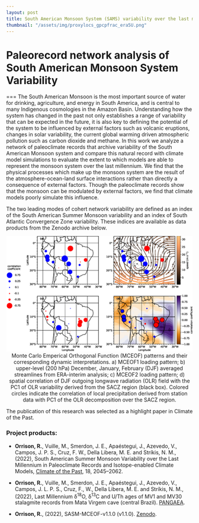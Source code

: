 ```yaml
---
layout: post
title: South American Monsoon System (SAMS) variability over the last millennium
thumbnail: "/assets/img/proxylocs_gpcpfrac_era5U.png"
---
```


# Paleorecord network analysis of South American Monsoon System Variability
===
The South American Monsoon is the most important source of water for drinking, agriculture, and energy in South America, and is central to many Indigenous cosmologies in the Amazon Basin. Understanding how the system has changed in the past not only establishes a range of variability that can be expected in the future, it is also key to defining the potential of the system to be influenced by external factors such as volcanic eruptions, changes in solar variability, the current global warming driven atmospheric pollution such as carbon dioxide and methane. In this work we analyze a network of paleoclimate records that archive variability of the South American Monsoon system and compare this natural record with climate model simulations to evaluate the extent to which models are able to represent the monsoon system over the last millennium. We find that the physical processes which make up the monsoon system are the result of the atmosphere-ocean-land surface interactions rather than directly a consequence of external factors. Though the paleoclimate records show that the monsoon can be modulated by external factors, we find that climate models poorly simulate this influence.

The two leading modes of cohert network variability are defined as an index of the South American Summer Monsoon variability and an index of South Atlantic Convergence Zone variability. These indices are available as data products from the Zenodo archive below.

<div align="center">
  <img src='/assets/img/mceofint_1_2_Sept21.eps' width='600'>
   <figcaption>Monte Carlo Emperical Orthogonal Function (MCEOF) patterns and their corresponding dynamic interpretations. a) MCEOF1 loading pattern; b) upper-level (200 hPa) December, January, February (DJF) averaged streamlines from ERA-interim analysis; c) MCEOF2 loading pattern; d) spatial correlation of DJF outgoing longwave radiation (OLR) field with the PC1 of OLR variability derived from the SACZ region (black box). Colored circles indicate the correlation of local precipitation derived from station data with PC1 of the OLR decomposition over the SACZ region.</figcaption>
</div>

The publication of this research was selected as a highlight paper in Climate of the Past.
### Project products:
- **Orrison, R.**, Vuille, M., Smerdon, J. E., Apaéstegui, J., Azevedo, V., Campos, J. P. S., Cruz, F. W., Della Libera, M. E. and Strı́kis, N. M., (2022), South American Summer Monsoon Variability over the Last Millennium in Paleoclimate Records and Isotope-enabled Climate Models, <a href="https://cp.copernicus.org/articles/18/2045/2022/" target="_blank">Climate of the Past</a>, 18, 2045–2062.

- **Orrison, R.**, Vuille, M., Smerdon, J. E., Apaéstegui, J., Azevedo, V., Campos, J. L. P. S., Cruz, F., W., Della Libera, M. E. and Strı́kis, N. M., (2022), Last Millennium &delta;<sup>18</sup>O, &delta;<sup>13</sup>C and U/Th ages of MV1 and MV30 stalagmite records from Mata Virgem cave (central Brazil). <a href="https://doi.pangaea.de/10.1594/PANGAEA.948181" target="_blank">PANGAEA</a>.

- **Orrison, R.**, (2022), SASM-MCEOF-v1.1.0 (v1.1.0). <a href="https://doi.org/10.5281/zenodo.6949234" target="_blank">Zenodo</a>.
